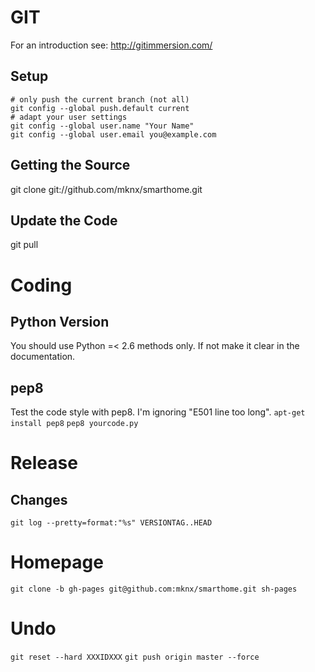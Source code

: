 
# GIT

For an introduction see: http://gitimmersion.com/

## Setup

```
# only push the current branch (not all)
git config --global push.default current
# adapt your user settings
git config --global user.name "Your Name"
git config --global user.email you@example.com
```

## Getting the Source
git clone git://github.com/mknx/smarthome.git

## Update the Code
git pull

# Coding

## Python Version
You should use Python =< 2.6 methods only. If not make it clear in the documentation.
## pep8
Test the code style with pep8. I'm ignoring "E501 line too long".
`apt-get install pep8`
`pep8 yourcode.py`

# Release
## Changes
`git log --pretty=format:"%s" VERSIONTAG..HEAD`

# Homepage
```
git clone -b gh-pages git@github.com:mknx/smarthome.git sh-pages
```

# Undo
`git reset --hard XXXIDXXX`
`git push origin master --force`
